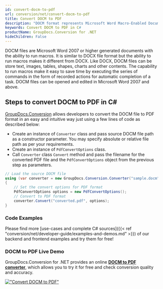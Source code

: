```yaml
---
id: convert-docm-to-pdf
url: conversion/net/convert-docm-to-pdf
title: Convert DOCM to PDF
description: "DOCM format represents Microsoft Word Macro-Enabled Document with .docm extension. Learn how to convert DOCM to PDF file programmatically in C# language using GroupDocs.Conversion for .NET library."
keywords: Convert DOCM to PDF in C#
productName: GroupDocs.Conversion for .NET
hideChildren: False
---
```


DOCM files are Microsoft Word 2007 or higher generated documents with the ability to run macros. It is similar to DOCX file format but the ability to run macros makes it different from DOCX. Like DOCX, DOCM files can be store text, images, tables, shapes, charts and other contents. The capability to run macros make it easy to save time by executing the series of commands in the form of recorded actions for automatic completion of a task. DOCM files can be opened and edited in Microsoft Word 2007 and above.

## Steps to convert DOCM to PDF in C#

[GroupDocs.Conversion](https://products.groupdocs.com/conversion/net) allows developers to convert the DOCM file to PDF format in an easy and intuitive way just using a few lines of code as described below:

* Create an instance of `Converter` class and pass source DOCM file path as a constructor parameter. You may specify absolute or relative file path as per your requirements. 
* Create an instance of `PdfConvertOptions` class.
* Call `Converter` class `Convert` method and pass the filename for the converted PDF file and the `PdfConvertOptions` object from the previous step as parameters.

```csharp
// Load the source DOCM file
using (var converter = new GroupDocs.Conversion.Converter("sample.docm"))
{
    // Set the convert options for PDF format
    PdfConvertOptions options = new PdfConvertOptions();
    // Convert to PDF format
    converter.Convert("converted.pdf", options);
}
```

### Code Examples

Please find more [use-cases and complete C# sources]({{< ref "conversion/net/developer-guide/examples-and-demos.md" >}}) of our backend and frontend examples and try them for free!

### DOCM to PDF Live Demo

GroupDocs.Conversion for .NET provides an online [**DOCM to PDF converter**](https://products.groupdocs.app/conversion/docm-to-pdf), which allows you to try it for free and check conversion quality and accuracy.

[!["Convert DOCM to PDF"](conversion/net/images/convert-docm-to-pdf.png)](https://products.groupdocs.app/conversion/docm-to-pdf)